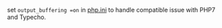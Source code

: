set `output_buffering =on` in [php.ini](./php.ini) to handle compatible issue with PHP7 and Typecho.
